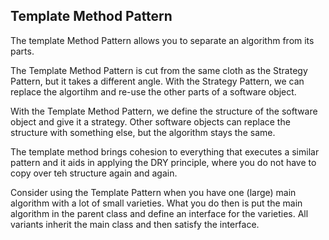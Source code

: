 ## Template Method Pattern

The template Method Pattern allows you to separate an algorithm from its parts.


The Template Method Pattern is cut from the same cloth as the Strategy Pattern, but it takes a different angle. With the Strategy Pattern, we can replace the algortihm and re-use the other parts of a software object. 

With the Template Method Pattern, we define the structure of the software object and give it a strategy. Other software objects can replace the structure with something else, but the algorithm stays the same.

The template method brings cohesion to everything that executes a similar pattern and it aids in applying the DRY principle, where you do not have to copy over teh structure again and again.

Consider using the Template Pattern when you have one (large) main algorithm with a lot of small varieties. What you do then is put the main algorithm in the parent class and define an interface for the varieties. All variants inherit the main class and then satisfy the interface.
